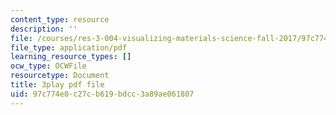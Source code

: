 ```yaml
---
content_type: resource
description: ''
file: /courses/res-3-004-visualizing-materials-science-fall-2017/97c774e0c27cb619bdcc3a89ae061807_zH76mIS0ARs.pdf
file_type: application/pdf
learning_resource_types: []
ocw_type: OCWFile
resourcetype: Document
title: 3play pdf file
uid: 97c774e0-c27c-b619-bdcc-3a89ae061807
---
```

